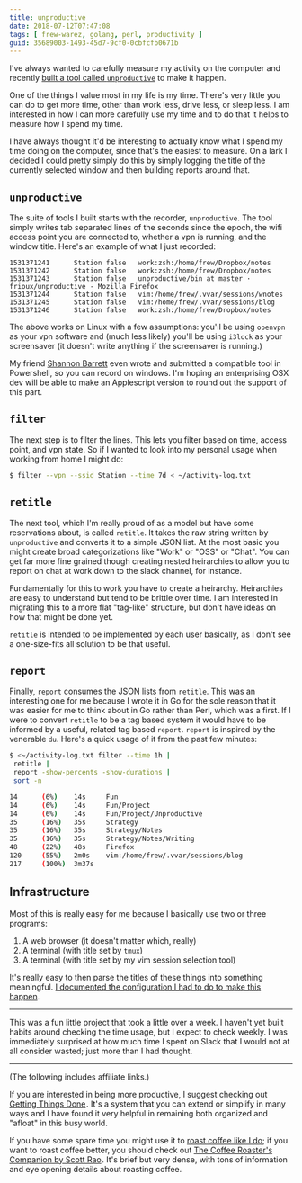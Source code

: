 ```yaml
---
title: unproductive
date: 2018-07-12T07:47:08
tags: [ frew-warez, golang, perl, productivity ]
guid: 35689003-1493-45d7-9cf0-0cbfcfb0671b
---
```


I've always wanted to carefully measure my activity on the computer and recently
[built a tool called `unproductive`](https://github.com/frioux/unproductive) to
make it happen.

<!--more-->

One of the things I value most in my life is my time.  There's very little you
can do to get more time, other than work less, drive less, or sleep less.  I am
interested in how I can more carefully use my time and to do that it helps to
measure how I spend my time.

I have always thought it'd be interesting to actually know what I spend my time
doing on the computer, since that's the easiest to measure.  On a lark I decided
I could pretty simply do this by simply logging the title of the currently
selected window and then building reports around that.

## `unproductive`

The suite of tools I built starts with the recorder, `unproductive`.  The tool
simply writes tab separated lines of the seconds since the epoch, the wifi
access point you are connected to, whether a vpn is running, and the window
title.  Here's an example of what I just recorded:

```
1531371241      Station false   work:zsh:/home/frew/Dropbox/notes
1531371242      Station false   work:zsh:/home/frew/Dropbox/notes
1531371243      Station false   unproductive/bin at master · frioux/unproductive - Mozilla Firefox
1531371244      Station false   vim:/home/frew/.vvar/sessions/wnotes
1531371245      Station false   vim:/home/frew/.vvar/sessions/blog
1531371246      Station false   work:zsh:/home/frew/Dropbox/notes
```

The above works on Linux with a few assumptions: you'll be using `openvpn` as
your vpn software and (much less likely) you'll be using `i3lock` as your
screensaver (it doesn't write anything if the screensaver is running.)

My friend [Shannon Barrett](http://www.numbersforletters.com/) even wrote and
submitted a compatible tool in Powershell, so you can record on windows.  I'm
hoping an enterprising OSX dev will be able to make an Applescript version to
round out the support of this part.

## `filter`

The next step is to filter the lines.  This lets you filter based on time,
access point, and vpn state.  So if I wanted to look into my personal usage when
working from home I might do:

```bash
$ filter --vpn --ssid Station --time 7d < ~/activity-log.txt
```

## `retitle`

The next tool, which I'm really proud of as a model but have some reservations
about, is called `retitle`.  It takes the raw string written by `unproductive`
and converts it to a simple JSON list.  At the most basic you might create broad
categorizations like "Work" or "OSS" or "Chat".  You can get far more fine
grained though creating nested heirarchies to allow you to report on chat at
work down to the slack channel, for instance.

Fundamentally for this to work you have to create a heirarchy.  Heirarchies are
easy to understand but tend to be brittle over time.  I am interested in
migrating this to a more flat "tag-like" structure, but don't have ideas on how
that might be done yet.

`retitle` is intended to be implemented by each user basically, as I don't see a
one-size-fits all solution to be that useful.

## `report`

Finally, `report` consumes the JSON lists from `retitle`.  This was an
interesting one for me because I wrote it in Go for the sole reason that it was
easier for me to think about in Go rather than Perl, which was a first.  If I
were to convert `retitle` to be a tag based system it would have to be informed
by a useful, related tag based `report`.  `report` is inspired by the venerable
`du`.  Here's a quick usage of it from the past few minutes:

```bash
$ <~/activity-log.txt filter --time 1h |                                                         10:18:31 pm
 retitle |
 report -show-percents -show-durations |
 sort -n

14      (6%)    14s     Fun
14      (6%)    14s     Fun/Project
14      (6%)    14s     Fun/Project/Unproductive
35      (16%)   35s     Strategy
35      (16%)   35s     Strategy/Notes
35      (16%)   35s     Strategy/Notes/Writing
48      (22%)   48s     Firefox
120     (55%)   2m0s    vim:/home/frew/.vvar/sessions/blog
217     (100%)  3m37s
```

## Infrastructure

Most of this is really easy for me because I basically use two or three
programs:

 1. A web browser (it doesn't matter which, really)
 2. A terminal (with title set by `tmux`)
 3. A terminal (with title set by my vim session selection tool)

It's really easy to then parse the titles of these things into something
meaningful.  [I documented the configuration I had to do to make this
happen](https://github.com/frioux/unproductive#tips).

---

This was a fun little project that took a little over a week.  I haven't yet
built habits around checking the time usage, but I expect to check weekly.  I
was immediately surprised at how much time I spent on Slack that I would not at
all consider wasted; just more than I had thought.

---

(The following includes affiliate links.)

If you are interested in being more productive, I suggest checking out
<a target="_blank" href="https://www.amazon.com/gp/product/0143126563/ref=as_li_tl?ie=UTF8&camp=1789&creative=9325&creativeASIN=0143126563&linkCode=as2&tag=afoolishmanif-20&linkId=9af568a80c4d523e4fb32a82de4e2351">Getting Things Done</a><img src="//ir-na.amazon-adsystem.com/e/ir?t=afoolishmanif-20&l=am2&o=1&a=0143126563" width="1" height="1" border="0" alt="" style="border:none !important; margin:0px !important;" />.
It's a system that you can extend or simplify in many ways and I have found it
very helpful in remaining both organized and "afloat" in this busy world.

If you have some spare time you might use it to [roast coffee like I
do](/posts/diy-coffee-roasting-and-coffee-setup/); if you want to roast coffee
better, you should check out
<a target="_blank" href="https://www.amazon.com/gp/product/B01FGOH0AW/ref=as_li_tl?ie=UTF8&camp=1789&creative=9325&creativeASIN=B01FGOH0AW&linkCode=as2&tag=afoolishmanif-20&linkId=8a1c8e7bf1b92c417b0690f0ff57589e">The Coffee Roaster's Companion by Scott Rao</a><img src="//ir-na.amazon-adsystem.com/e/ir?t=afoolishmanif-20&l=am2&o=1&a=B01FGOH0AW" width="1" height="1" border="0" alt="" style="border:none !important; margin:0px !important;" />.
It's brief but very dense, with tons of information and eye opening details
about roasting coffee.
